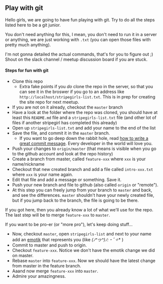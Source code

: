 ## Play with git

Hello girls, we are going to have fun playing with git. Try to do all the steps listed here to be a git junior.

You don't need anything for this, I mean, you don't need to run it in a server or anything,
we are just working with `.txt` (you can open those files with pretty much anything).

I'm not gonna detailed the actual commands, that's for you to figure out ;)
Shout on the slack channel / meetup discussion board if you are stuck.

#### Steps for fun with git

- Clone this repo
    - Extra fake points if you *do* clone the repo in the server, so that you can see it in the broswer if you go to an address like `http://localhost/stripegirls-list.txt`. This is in prep for creating the site repo for next meetup.
- If you are not on it already, checkout the `master` branch
- Have a look at the folder where the repo was cloned, you should have at least this
`README.md` file and a `stripegirls-list.txt` file (and other lot of files if another stripegirl has completed this already)
- Open up `stripegirls-list.txt` and add your name to the end of the list
- Save the file, and commit it in the `master` branch.
    - If you want to go deep down the rabbit hole, read [how to write a great commit message](http://chris.beams.io/posts/git-commit/). Every developer in the world will love you.
- Push your changes to `origin/master` (that means is visible when you go to the github account and look at the repo history)
- Create a branch from master, called `feature-xxx` where `xxx` is your name/nickname
- Checkout that new created branch and add a file called `intro-xxx.txt` where `xxx` is your name again.
- Edit that file and add a message or something. Save it.
- Push your new branch and file to github (also called `origin` or "remote").
- At this step you can freely jump from your branch to `master` and back, and see the differences. `master` shouldn't have your newly created file, but if you jump back to the branch, the file is going to be there.

If you got here, then you already know a lot of what we'll use for the repo. The last step will be to merge `feature-xxx` to `master`.

If you want to be pro-er (or "more pro"), let's keep doing stuff...
- Now, checkout `master`, open `stripegirls-list` and next to your name add an [emotik](http://japaneseemoticons.me/) that represents you (like **(ﾉ^ヮ^)ﾉ*:・ﾟ✧** )
- Commit to master and push to origin.
- Checkout `feature-xxx`. Notice we don't have the emotik change we did on master.
- Rebase `master` into `feature-xxx`. Now we should have the latest change from master in the feature branch.
- Aaand now merge `feature-xxx` into `master`.
- Admire your amazingness.
